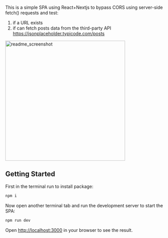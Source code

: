 This is a simple SPA using React+Nextjs to bypass CORS using server-side fetch() requests and test:

1. if a URL exists
2. if can fetch posts data from the third-party API https://jsonplaceholder.typicode.com/posts
   
<img width="376" alt="readme_screenshot" src="https://github.com/user-attachments/assets/6116e632-4af8-49b5-99a1-ef051ee00054">

## Getting Started

First in the terminal run to install package:
```bash
npm i
```

Now open another terminal tab and run the development server to start the SPA:

```bash
npm run dev
```

Open [http://localhost:3000](http://localhost:3000) in your browser to see the result.
